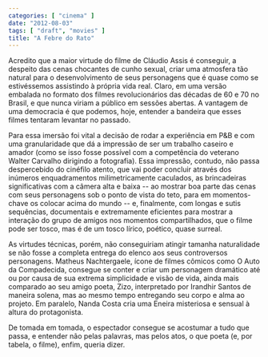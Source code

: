 ```yaml
---
categories: [ "cinema" ]
date: "2012-08-03"
tags: [ "draft", "movies" ]
title: "A Febre do Rato"
---
```

Acredito que a maior virtude do filme de Cláudio Assis é conseguir,
a despeito das cenas chocantes de cunho sexual, criar uma atmosfera tão
natural para o desenvolvimento de seus personagens que é quase como se
estivéssemos assistindo à própria vida real. Claro, em uma versão
embalada no formato dos filmes revolucionários das décadas de 60 e 70
no Brasil, e que nunca viriam a público em sessões abertas. A vantagem
de uma democracia é que podemos, hoje, entender a bandeira que esses
filmes tentaram levantar no passado.

Para essa imersão foi vital a decisão de rodar a experiência em P&B
e com uma granularidade que dá a impressão de ser um trabalho caseiro
e amador (como se isso fosse possível com a competência do veterano
Walter Carvalho dirigindo a fotografia). Essa impressão, contudo,
não passa despercebido do cinéfilo atento, que vai poder concluir
através dos inúmeros enquadramentos milimetricamente caculados, as
brincadeiras significativas com a câmera alta e baixa -- ao mostrar boa
parte das cenas com seus personagens sob o ponto de vista do teto, para
em momentos-chave os colocar acima do mundo -- e, finalmente, com longas
e sutis sequências, documentais e extremamente eficientes para mostrar
a interação do grupo de amigos nos momentos compartilhados, que o filme
pode ser tosco, mas é de um tosco lírico, poético, quase surreal.

As virtudes técnicas, porém, não conseguiriam atingir tamanha
naturalidade se não fosse a completa entrega do elenco aos seus
controversos personagens. Matheus Nachtergaele, ícone de filmes cômicos
como O Auto da Compadecida, consegue se conter e criar um personagem
dramático até ou por causa de sua extrema simplicidade e visão de vida,
ainda mais comparado ao seu amigo poeta, Zizo, interpretado por Irandhir
Santos de maneira solena, mas ao mesmo tempo entregando seu corpo e
alma ao projeto. Em paralelo, Nanda Costa cria uma Eneira misteriosa e
sensual à altura do protagonista.

De tomada em tomada, o espectador consegue se acostumar a tudo que
passa, e entender não pelas palavras, mas pelos atos, o que poeta (e,
por tabela, o filme), enfim, queria dizer.
